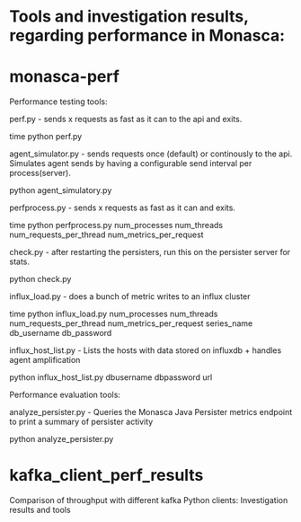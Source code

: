# Tools and investigation results, regarding performance in Monasca:


monasca-perf
============

Performance testing tools:

perf.py - sends x requests as fast as it can to the api and exits.

  time python perf.py

agent_simulator.py - sends requests once (default) or continously to the api.
  Simulates agent sends by having a configurable send interval per process(server).

  python agent_simulatory.py

perfprocess.py - sends x requests as fast as it can and exits.

  time python perfprocess.py  num_processes  num_threads  num_requests_per_thread  num_metrics_per_request

check.py - after restarting the persisters, run this on the persister server for stats.

  python check.py

influx_load.py - does a bunch of metric writes to an influx cluster

  time python influx_load.py  num_processes  num_threads  num_requests_per_thread  num_metrics_per_request  series_name  db_username  db_password

influx_host_list.py - Lists the hosts with data stored on influxdb + handles agent amplification

  python influx_host_list.py  dbusername  dbpassword  url

Performance evaluation tools:

analyze_persister.py - Queries the Monasca Java Persister metrics endpoint to print a summary of persister activity

  python analyze_persister.py


kafka_client_perf_results
=========================

Comparison of throughput with different kafka Python clients:
Investigation results and tools

